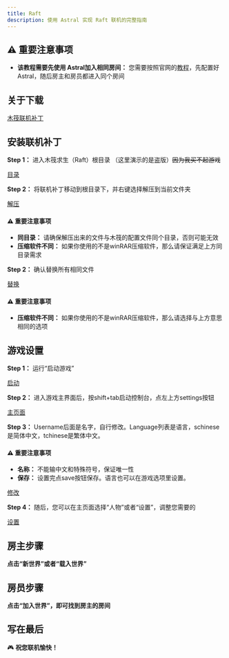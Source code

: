 ```yaml
---
title: Raft
description: 使用 Astral 实现 Raft 联机的完整指南
---
```

## ⚠️ 重要注意事项

- **该教程需要先使用 Astral加入相同房间：** 您需要按照官网的[教程](/quick-start/download-install/)，先配置好 Astral，随后房主和房员都进入同个房间

## 关于下载

[木筏联机补丁]()

## 安装联机补丁

**Step 1：** 进入木筏求生（Raft）根目录
（这里演示的是盗版）~~因为我买不起游戏~~

[目录](/images/木筏联机/木筏联机-1.png)

**Step 2：** 将联机补丁移动到根目录下，并右键选择解压到当前文件夹

[解压](/images/木筏联机/木筏联机-2.png)

#### ⚠️ 重要注意事项

- **同目录：** 请确保解压出来的文件与木筏的配置文件同个目录，否则可能无效
- **压缩软件不同：** 如果你使用的不是winRAR压缩软件，那么请保证满足上方同目录需求

**Step 2：** 确认替换所有相同文件

[替换](/images/木筏联机/木筏联机-3.png)

#### ⚠️ 重要注意事项

- **压缩软件不同：** 如果你使用的不是winRAR压缩软件，那么请选择与上方意思相同的选项

## 游戏设置

**Step 1：** 运行“启动游戏”

[启动](/images/木筏联机/木筏联机-4.png)

**Step 2：** 进入游戏主界面后，按shift+tab启动控制台，点左上方settings按钮

[主页面](/images/木筏联机/木筏联机-5.png)

**Step 3：** Username后面是名字，自行修改。Language列表是语言，schinese是简体中文，tchinese是繁体中文。

#### ⚠️ 重要注意事项

- **名称：** 不能输中文和特殊符号，保证唯一性
- **保存：** 设置完点save按钮保存。语言也可以在游戏选项里设置。

[修改](/images/木筏联机/木筏联机-6.png)

**Step 4：** 随后，您可以在主页面选择“人物”或者“设置”，调整您需要的

[设置](/images/木筏联机/木筏联机-7.png)

## 房主步骤

**点击“新世界”或者“载入世界”**

## 房员步骤

**点击“加入世界”，即可找到房主的房间**

## 写在最后

🎮 **祝您联机愉快！**
